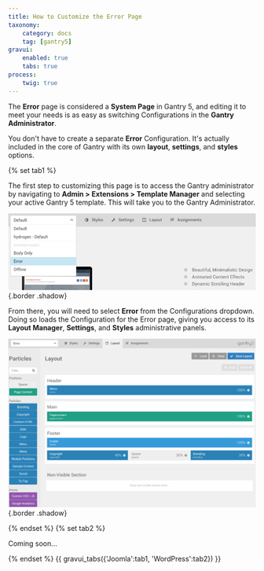 ```yaml
---
title: How to Customize the Error Page
taxonomy:
    category: docs
    tag: [gantry5]
gravui:
    enabled: true
    tabs: true
process:
    twig: true
---
```


The **Error** page is considered a **System Page** in Gantry 5, and editing it to meet your needs is as easy as switching Configurations in the **Gantry Administrator**.

You don't have to create a separate **Error** Configuration. It's actually included in the core of Gantry with its own **layout**, **settings**, and **styles** options.

{% set tab1 %}


The first step to customizing this page is to access the Gantry administrator by navigating to **Admin > Extensions > Template Manager** and selecting your active Gantry 5 template. This will take you to the Gantry Administrator. 

![Error Page](errorpage_1.png) {.border .shadow}

From there, you will need to select **Error** from the Configurations dropdown. Doing so loads the Configuration for the Error page, giving you access to its **Layout Manager**, **Settings**, and **Styles** administrative panels.

![Error Page](errorpage_2.png) {.border .shadow}

{% endset %}
{% set tab2 %}

Coming soon...

{% endset %}
{{ gravui_tabs({'Joomla':tab1, 'WordPress':tab2}) }}
 